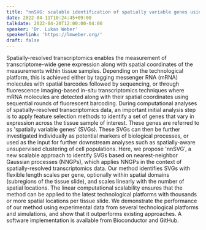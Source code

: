 ```yaml
---
title: "nnSVG: scalable identification of spatially variable genes using nearest-neighbor Gaussian processes"
date: 2022-04-11T10:24:45+09:00
talkdate: 2022-04-20T12:00:00-04:00
speaker: 'Dr. Lukas Weber'
speakerlink: 'https://lmweber.org/'
draft: false
---
```


Spatially-resolved transcriptomics enables the measurement of transcriptome-wide gene expression along with spatial coordinates of the measurements within tissue samples. Depending on the technological platform, this is achieved either by tagging messenger RNA (mRNA) molecules with spatial barcodes followed by sequencing, or through fluorescence imaging-based in-situ transcriptomics techniques where mRNA molecules are detected along with their spatial coordinates using sequential rounds of fluorescent barcoding. During computational analyses of spatially-resolved transcriptomics data, an important initial analysis step is to apply feature selection methods to identify a set of genes that vary in expression across the tissue sample of interest. These genes are referred to as 'spatially variable genes' (SVGs). These SVGs can then be further investigated individually as potential markers of biological processes, or used as the input for further downstream analyses such as spatially-aware unsupervised clustering of cell populations. Here, we propose 'nnSVG', a new scalable approach to identify SVGs based on nearest-neighbor Gaussian processes (NNGPs), which applies NNGPs in the context of spatially-resolved transcriptomics data. Our method identifies SVGs with flexible length scales per gene, optionally within spatial domains (subregions of the tissue slide), and scales linearly with the number of spatial locations. The linear computational scalability ensures that the method can be applied to the latest technological platforms with thousands or more spatial locations per tissue slide. We demonstrate the performance of our method using experimental data from several technological platforms and simulations, and show that it outperforms existing approaches. A software implementation is available from Bioconductor and GitHub.

